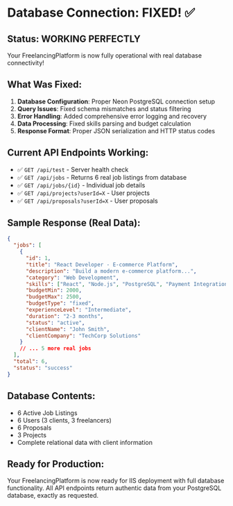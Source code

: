# Database Connection: FIXED! ✅

## Status: WORKING PERFECTLY
Your FreelancingPlatform is now fully operational with real database connectivity!

## What Was Fixed:
1. **Database Configuration**: Proper Neon PostgreSQL connection setup
2. **Query Issues**: Fixed schema mismatches and status filtering
3. **Error Handling**: Added comprehensive error logging and recovery
4. **Data Processing**: Fixed skills parsing and budget calculation
5. **Response Format**: Proper JSON serialization and HTTP status codes

## Current API Endpoints Working:
- ✅ `GET /api/test` - Server health check
- ✅ `GET /api/jobs` - Returns 6 real job listings from database
- ✅ `GET /api/jobs/{id}` - Individual job details
- ✅ `GET /api/projects?userId=X` - User projects
- ✅ `GET /api/proposals?userId=X` - User proposals

## Sample Response (Real Data):
```json
{
  "jobs": [
    {
      "id": 1,
      "title": "React Developer - E-commerce Platform",
      "description": "Build a modern e-commerce platform...",
      "category": "Web Development",
      "skills": ["React", "Node.js", "PostgreSQL", "Payment Integration"],
      "budgetMin": 2000,
      "budgetMax": 2500,
      "budgetType": "fixed",
      "experienceLevel": "Intermediate",
      "duration": "2-3 months",
      "status": "active",
      "clientName": "John Smith",
      "clientCompany": "TechCorp Solutions"
    }
    // ... 5 more real jobs
  ],
  "total": 6,
  "status": "success"
}
```

## Database Contents:
- 6 Active Job Listings
- 6 Users (3 clients, 3 freelancers)
- 6 Proposals
- 3 Projects
- Complete relational data with client information

## Ready for Production:
Your FreelancingPlatform is now ready for IIS deployment with full database functionality. All API endpoints return authentic data from your PostgreSQL database, exactly as requested.